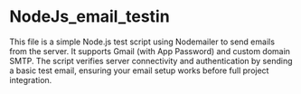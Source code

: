 # NodeJs_email_testin
This file is a simple Node.js test script using Nodemailer to send emails from the server. It supports Gmail (with App Password) and custom domain SMTP. The script verifies server connectivity and authentication by sending a basic test email, ensuring your email setup works before full project integration.
